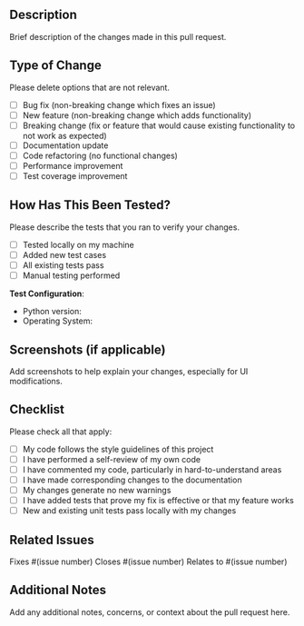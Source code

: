 ## Description
Brief description of the changes made in this pull request.

## Type of Change
Please delete options that are not relevant.

- [ ] Bug fix (non-breaking change which fixes an issue)
- [ ] New feature (non-breaking change which adds functionality)
- [ ] Breaking change (fix or feature that would cause existing functionality to not work as expected)
- [ ] Documentation update
- [ ] Code refactoring (no functional changes)
- [ ] Performance improvement
- [ ] Test coverage improvement

## How Has This Been Tested?
Please describe the tests that you ran to verify your changes.

- [ ] Tested locally on my machine
- [ ] Added new test cases
- [ ] All existing tests pass
- [ ] Manual testing performed

**Test Configuration**:
* Python version:
* Operating System:

## Screenshots (if applicable)
Add screenshots to help explain your changes, especially for UI modifications.

## Checklist
Please check all that apply:

- [ ] My code follows the style guidelines of this project
- [ ] I have performed a self-review of my own code
- [ ] I have commented my code, particularly in hard-to-understand areas
- [ ] I have made corresponding changes to the documentation
- [ ] My changes generate no new warnings
- [ ] I have added tests that prove my fix is effective or that my feature works
- [ ] New and existing unit tests pass locally with my changes

## Related Issues
Fixes #(issue number)
Closes #(issue number)
Relates to #(issue number)

## Additional Notes
Add any additional notes, concerns, or context about the pull request here.
